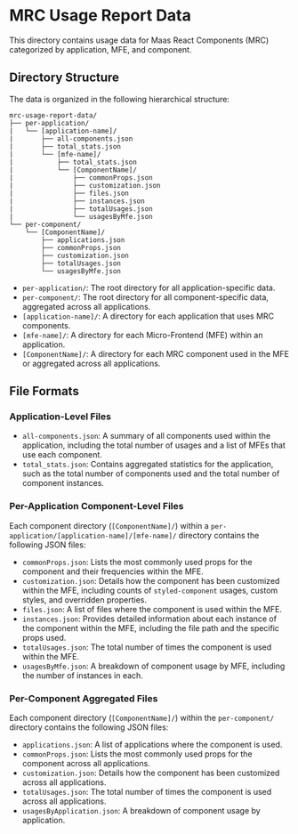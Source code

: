 # MRC Usage Report Data

This directory contains usage data for Maas React Components (MRC) categorized by application, MFE, and component.

## Directory Structure

The data is organized in the following hierarchical structure:

```
mrc-usage-report-data/
├── per-application/
|   └── [application-name]/
|       ├── all-components.json
|       ├── total_stats.json
|       └── [mfe-name]/
|           ├── total_stats.json
|           └── [ComponentName]/
|               ├── commonProps.json
|               ├── customization.json
|               ├── files.json
|               ├── instances.json
|               ├── totalUsages.json
|               └── usagesByMfe.json
└── per-component/
    └── [ComponentName]/
        ├── applications.json
        ├── commonProps.json
        ├── customization.json
        ├── totalUsages.json
        └── usagesByMfe.json
```

- `per-application/`: The root directory for all application-specific data.
- `per-component/`: The root directory for all component-specific data, aggregated across all applications.
- `[application-name]/`: A directory for each application that uses MRC components.
- `[mfe-name]/`: A directory for each Micro-Frontend (MFE) within an application.
- `[ComponentName]/`: A directory for each MRC component used in the MFE or aggregated across all applications.

## File Formats

### Application-Level Files

- `all-components.json`: A summary of all components used within the application, including the total number of usages and a list of MFEs that use each component.
- `total_stats.json`: Contains aggregated statistics for the application, such as the total number of components used and the total number of component instances.

### Per-Application Component-Level Files

Each component directory (`[ComponentName]/`) within a `per-application/[application-name]/[mfe-name]/` directory contains the following JSON files:

- `commonProps.json`: Lists the most commonly used props for the component and their frequencies within the MFE.
- `customization.json`: Details how the component has been customized within the MFE, including counts of `styled-component` usages, custom styles, and overridden properties.
- `files.json`: A list of files where the component is used within the MFE.
- `instances.json`: Provides detailed information about each instance of the component within the MFE, including the file path and the specific props used.
- `totalUsages.json`: The total number of times the component is used within the MFE.
- `usagesByMfe.json`: A breakdown of component usage by MFE, including the number of instances in each.

### Per-Component Aggregated Files

Each component directory (`[ComponentName]/`) within the `per-component/` directory contains the following JSON files:

- `applications.json`: A list of applications where the component is used.
- `commonProps.json`: Lists the most commonly used props for the component across all applications.
- `customization.json`: Details how the component has been customized across all applications.
- `totalUsages.json`: The total number of times the component is used across all applications.
- `usagesByApplication.json`: A breakdown of component usage by application.
